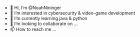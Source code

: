 - 👋 Hi, I’m @NoahNininger
- 👀 I’m interested in cybersecurity & video-game development
- 🌱 I’m currently learning java & python
- 💞️ I’m looking to collaborate on ...
- 📫 How to reach me ...

<!---
NoahNininger/NoahNininger is a ✨ special ✨ repository because its `README.md` (this file) appears on your GitHub profile.
You can click the Preview link to take a look at your changes.
--->
